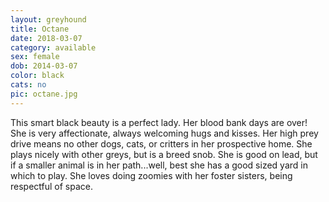 ```yaml
---
layout: greyhound
title: Octane
date: 2018-03-07
category: available
sex: female
dob: 2014-03-07
color: black
cats: no
pic: octane.jpg
---
```


This smart black beauty is a perfect lady. Her blood bank days are over! She is very
affectionate, always welcoming hugs and kisses.  Her high prey drive means no other dogs,
cats, or critters in her prospective home. She plays nicely with other greys, but is a breed
snob. She is good on lead, but if a smaller animal is in her path...well, best she has a good
sized yard in which to play. She loves doing zoomies with her foster sisters, being
respectful of space.
